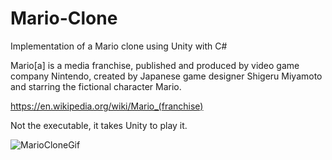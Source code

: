 # Mario-Clone
Implementation of a Mario clone using Unity with C# 

Mario[a] is a media franchise, published and produced by video game company Nintendo, created by Japanese game designer Shigeru Miyamoto and starring the fictional character Mario.

https://en.wikipedia.org/wiki/Mario_(franchise)

Not the executable, it takes Unity to play it.

![MarioCloneGif](https://user-images.githubusercontent.com/74788707/128614880-7490ba9b-390b-40a7-ba2f-eb392e37dfe3.gif)
